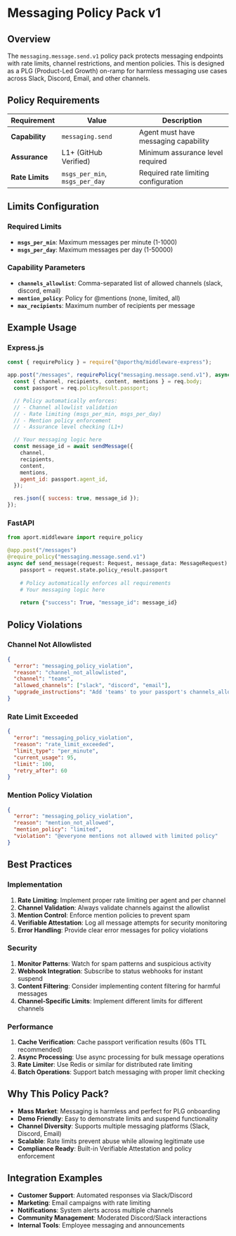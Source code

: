 # Messaging Policy Pack v1

## Overview

The `messaging.message.send.v1` policy pack protects messaging endpoints with rate limits, channel restrictions, and mention policies. This is designed as a PLG (Product-Led Growth) on-ramp for harmless messaging use cases across Slack, Discord, Email, and other channels.

## Policy Requirements

| **Requirement** | **Value** | **Description** |
|-----------------|-----------|-----------------|
| **Capability** | `messaging.send` | Agent must have messaging capability |
| **Assurance** | L1+ (GitHub Verified) | Minimum assurance level required |
| **Rate Limits** | `msgs_per_min`, `msgs_per_day` | Required rate limiting configuration |

## Limits Configuration

### Required Limits

- **`msgs_per_min`**: Maximum messages per minute (1-1000)
- **`msgs_per_day`**: Maximum messages per day (1-50000)

### Capability Parameters

- **`channels_allowlist`**: Comma-separated list of allowed channels (slack, discord, email)
- **`mention_policy`**: Policy for @mentions (none, limited, all)
- **`max_recipients`**: Maximum number of recipients per message

## Example Usage

### Express.js

```javascript
const { requirePolicy } = require("@aporthq/middleware-express");

app.post("/messages", requirePolicy("messaging.message.send.v1"), async (req, res) => {
  const { channel, recipients, content, mentions } = req.body;
  const passport = req.policyResult.passport;

  // Policy automatically enforces:
  // - Channel allowlist validation
  // - Rate limiting (msgs_per_min, msgs_per_day)
  // - Mention policy enforcement
  // - Assurance level checking (L1+)

  // Your messaging logic here
  const message_id = await sendMessage({
    channel,
    recipients,
    content,
    mentions,
    agent_id: passport.agent_id,
  });

  res.json({ success: true, message_id });
});
```

### FastAPI

```python
from aport.middleware import require_policy

@app.post("/messages")
@require_policy("messaging.message.send.v1")
async def send_message(request: Request, message_data: MessageRequest):
    passport = request.state.policy_result.passport
    
    # Policy automatically enforces all requirements
    # Your messaging logic here
    
    return {"success": True, "message_id": message_id}
```

## Policy Violations

### Channel Not Allowlisted

```json
{
  "error": "messaging_policy_violation",
  "reason": "channel_not_allowlisted",
  "channel": "teams",
  "allowed_channels": ["slack", "discord", "email"],
  "upgrade_instructions": "Add 'teams' to your passport's channels_allowlist parameter"
}
```

### Rate Limit Exceeded

```json
{
  "error": "messaging_policy_violation",
  "reason": "rate_limit_exceeded",
  "limit_type": "per_minute",
  "current_usage": 95,
  "limit": 100,
  "retry_after": 60
}
```

### Mention Policy Violation

```json
{
  "error": "messaging_policy_violation",
  "reason": "mention_not_allowed",
  "mention_policy": "limited",
  "violation": "@everyone mentions not allowed with limited policy"
}
```

## Best Practices

### Implementation

1. **Rate Limiting**: Implement proper rate limiting per agent and per channel
2. **Channel Validation**: Always validate channels against the allowlist
3. **Mention Control**: Enforce mention policies to prevent spam
4. **Verifiable Attestation**: Log all message attempts for security monitoring
5. **Error Handling**: Provide clear error messages for policy violations

### Security

1. **Monitor Patterns**: Watch for spam patterns and suspicious activity
2. **Webhook Integration**: Subscribe to status webhooks for instant suspend
3. **Content Filtering**: Consider implementing content filtering for harmful messages
4. **Channel-Specific Limits**: Implement different limits for different channels

### Performance

1. **Cache Verification**: Cache passport verification results (60s TTL recommended)
2. **Async Processing**: Use async processing for bulk message operations
3. **Rate Limiter**: Use Redis or similar for distributed rate limiting
4. **Batch Operations**: Support batch messaging with proper limit checking

## Why This Policy Pack?

- **Mass Market**: Messaging is harmless and perfect for PLG onboarding
- **Demo Friendly**: Easy to demonstrate limits and suspend functionality
- **Channel Diversity**: Supports multiple messaging platforms (Slack, Discord, Email)
- **Scalable**: Rate limits prevent abuse while allowing legitimate use
- **Compliance Ready**: Built-in Verifiable Attestation and policy enforcement

## Integration Examples

- **Customer Support**: Automated responses via Slack/Discord
- **Marketing**: Email campaigns with rate limiting
- **Notifications**: System alerts across multiple channels
- **Community Management**: Moderated Discord/Slack interactions
- **Internal Tools**: Employee messaging and announcements
